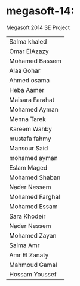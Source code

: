 megasoft-14:
===========

Megasoft 2014 SE Project
<table>
	<tr>
		<td>Salma khaled</td>
	</tr>
	<tr>
		<td>Omar ElAzazy</td>
	</tr>
	<tr>
		<td>Mohamed Bassem</td>
	</tr>
	<tr>
		<td>Alaa Gohar</td>
	</tr>
	<tr>
		<td>Ahmed osama</td>
	</tr>
	<tr>	
		<td>Heba Aamer</td>
	</tr>
	<tr>
		<td>Maisara Farahat</td>
	</tr>
	<tr>
		<td>Mohamed Ayman</td>
	</tr>
	<tr>
		<td>Menna Tarek</td> 
	</tr>
	<tr>
		<td>Kareem Wahby</td>
	</tr>
	<tr>
		<td>mustafa fahmy</td>
	</tr>
	<tr>
		<td>Mansour Said</td>
	</tr>
	<tr>
		<td>mohamed ayman
	</td>
	<tr>
		<td>Eslam Maged</td>
	</tr>
    <tr>
		<td>Mohamed Shaban</td>
	</tr>
	<tr>
		<td>Nader Nessem</td>
	</tr>
		<td>Mohamed Farghal</td>
	</tr>
	<tr>
		<td>Mohamed Essam</td>
	</tr>	
	<tr>
		<td>Sara Khodeir</td>
	</tr>
	<tr>
		<td>Nader Nessem</td>
	</tr>
	<tr> 
		<td>Mohamed Zayan</td>
	</tr>
	<tr>
		<td>Salma Amr</td>
	</tr>
	<tr>
		<td> Amr El Zanaty</td>
	</tr>
	<tr>
		<td> Mahmoud Gamal</td>
	</tr>
	<tr>
		<td>Hossam Youssef</td>
	</tr>
</table>

